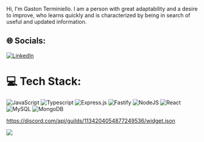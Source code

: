 
Hi, I'm Gaston Terminiello. I am a person with great adaptability and a desire to improve, who learns quickly and is characterized by being in search of useful and updated information.

## 🌐 Socials:
[![LinkedIn](https://img.shields.io/badge/LinkedIn-%230077B5.svg?logo=linkedin&logoColor=white)](https://linkedin.com/in/gaston-terminiello) 

# 💻 Tech Stack:
![JavaScript](https://img.shields.io/badge/javascript-%23323330.svg?style=for-the-badge&logo=javascript&logoColor=%23F7DF1E) ![Typescript](https://img.shields.io/badge/TYPESCRIPT-99ccff?style=for-the-badge&logo=typescript) ![Express.js](https://img.shields.io/badge/express.js-%23404d59.svg?style=for-the-badge&logo=express&logoColor=%2361DAFB) ![Fastify](https://img.shields.io/badge/Fastify-ca4d30?style=for-the-badge&logo=fastify) ![NodeJS](https://img.shields.io/badge/node.js-6DA55F?style=for-the-badge&logo=node.js&logoColor=white) ![React](https://img.shields.io/badge/react-%2320232a.svg?style=for-the-badge&logo=react&logoColor=%2361DAFB) ![MySQL](https://img.shields.io/badge/mysql-%2300f.svg?style=for-the-badge&logo=mysql&logoColor=white) ![MongoDB](https://img.shields.io/badge/MongoDB-grey?style=for-the-badge&logo=mongodb)

https://discord.com/api/guilds/1134204054877249536/widget.json

[![](https://visitcount.itsvg.in/api?id=gastonnter&icon=0&color=0)](https://visitcount.itsvg.in)

